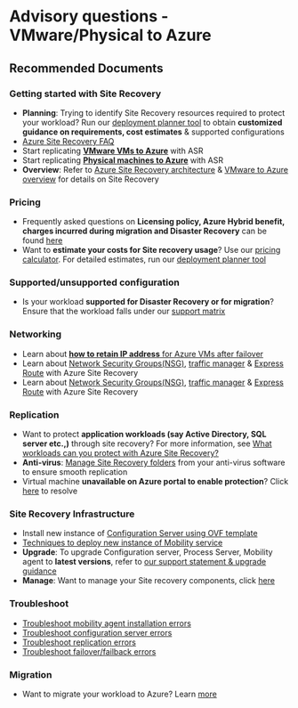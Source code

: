 <properties
    pageTitle="Site Recovery (VMware to Azure) Advisory"
    description="Site Recovery (VMware to Azure) Advisory"
    service="microsoft.recoveryservices"
    resource="vaults"
    authors="asgang,TobyTu"
    ms.author="asgang"
    displayOrder=""
    selfHelpType="generic"
    supportTopicIds="32680612"
    resourceTags=""
    productPesIds="16370"
    cloudEnvironments="public, Fairfax, usnat, ussec"
    articleId="75642b51-f522-4acb-9ef4-f78c5e87ec25"
	ownershipId="Compute_SiteRecovery"
/>

# Advisory questions - VMware/Physical to Azure

## **Recommended Documents**

### Getting started with Site Recovery

* **Planning**: Trying to identify Site Recovery resources required to protect your workload? Run our [deployment planner tool](https://docs.microsoft.com/azure/site-recovery/site-recovery-deployment-planner) to obtain **customized guidance on requirements, cost estimates** & supported configurations
* [Azure Site Recovery FAQ](https://docs.microsoft.com/azure/site-recovery/vmware-azure-common-questions)
* Start replicating [**VMware VMs to Azure**]( https://docs.microsoft.com/azure/site-recovery/vmware-azure-set-up-source) with ASR
* Start replicating [**Physical machines to Azure**]( https://docs.microsoft.com/azure/site-recovery/physical-azure-set-up-source) with ASR
* **Overview**: Refer to [Azure Site Recovery architecture](https://docs.microsoft.com/azure/site-recovery/vmware-azure-architecture) & [VMware to Azure overview](https://docs.microsoft.com/azure/site-recovery/vmware-azure-about-disaster-recovery) for details on Site Recovery

### Pricing

* Frequently asked questions on **Licensing policy, Azure Hybrid benefit, charges incurred during migration and Disaster Recovery** can be found [here](https://azure.microsoft.com/pricing/details/site-recovery/)
* Want to **estimate your costs for Site recovery usage**? Use our [pricing calculator](https://azure.microsoft.com/pricing/calculator/). For detailed estimates, run our [deployment planner tool](https://docs.microsoft.com/azure/site-recovery/site-recovery-deployment-planner)

### Supported/unsupported configuration

* Is your workload **supported for Disaster Recovery or for migration**? Ensure that the workload falls under our [support matrix](https://docs.microsoft.com/azure/site-recovery/vmware-physical-azure-support-matrix)

### Networking

* Learn about [**how to retain IP address** for Azure VMs after failover](https://docs.microsoft.com/azure/site-recovery/concepts-on-premises-to-azure-networking#retaining-ip-addresses)
* Learn about [Network Security Groups(NSG)](https://docs.microsoft.com/azure/site-recovery/concepts-network-security-group-with-site-recovery), [traffic manager](https://docs.microsoft.com/azure/site-recovery/concepts-traffic-manager-with-site-recovery) & [Express Route](https://docs.microsoft.com/azure/site-recovery/concepts-expressroute-with-site-recovery) with Azure Site Recovery
* Learn about [Network Security Groups(NSG)](https://docs.microsoft.com/azure/site-recovery/concepts-network-security-group-with-site-recovery), [traffic manager](https://docs.microsoft.com/azure/site-recovery/concepts-traffic-manager-with-site-recovery) & [Express Route](https://docs.microsoft.com/azure/site-recovery/concepts-expressroute-with-site-recovery) with Azure Site Recovery

### Replication

* Want to protect **application workloads (say Active Directory, SQL server etc.,)** through site recovery? For more information, see [What workloads can you protect with Azure Site Recovery?](https://docs.microsoft.com/azure/site-recovery/site-recovery-workload)
* **Anti-virus**: [Manage Site Recovery folders](https://docs.microsoft.com/azure/site-recovery/vmware-azure-set-up-source#azure-site-recovery-folder-exclusions-from-antivirus-program) from your anti-virus software to ensure smooth replication
* Virtual machine **unavailable on Azure portal to enable protection**? Click [here](https://docs.microsoft.com/azure/site-recovery/vmware-azure-troubleshoot-replication#step-3-troubleshoot-source-machines-that-arent-available-for-replication) to resolve

### Site Recovery Infrastructure

* Install new instance of [Configuration Server using OVF template](https://docs.microsoft.com/azure/site-recovery/tutorial-vmware-to-azure#download-the-vm-template)
* [Techniques to deploy new instance of Mobility service](https://docs.microsoft.com/azure/site-recovery/vmware-azure-install-mobility-service)
* **Upgrade**: To upgrade Configuration server, Process Server, Mobility agent to **latest versions**, refer to [our support statement & upgrade guidance](https://docs.microsoft.com/azure/site-recovery/service-updates-how-to)
* **Manage**: Want to manage your Site recovery components, click [here](https://docs.microsoft.com/azure/site-recovery/vmware-azure-manage-configuration-server)

### Troubleshoot

* [Troubleshoot mobility agent installation errors](https://docs.microsoft.com/azure/site-recovery/vmware-azure-troubleshoot-push-install)
* [Troubleshoot configuration server errors](https://docs.microsoft.com/azure/site-recovery/vmware-azure-troubleshoot-configuration-server)
* [Troubleshoot replication errors](https://docs.microsoft.com/azure/site-recovery/vmware-azure-troubleshoot-replication)
* [Troubleshoot failover/failback errors](https://docs.microsoft.com/azure/site-recovery/site-recovery-failover-to-azure-troubleshoot)

### Migration

* Want to migrate your workload to Azure? Learn [more](https://docs.microsoft.com/azure/site-recovery/migrate-overview)
